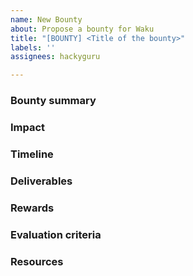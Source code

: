 ```yaml
---
name: New Bounty
about: Propose a bounty for Waku
title: "[BOUNTY] <Title of the bounty>"
labels: ''
assignees: hackyguru

---
```


### Bounty summary

<!-- Explain your bounty's executive summary that precisely describes the aim  -->

### Impact

<!-- Explain how your bounty positively contributes to the growth of Waku  -->

###  Timeline

<!-- Provide a suitable time frame for the bounty objectives to be delivered -->

### Deliverables

<!-- List out all the deliverables of the bounty  -->

### Rewards

<!-- Mention the reward for successfully completing the bounty  -->

### Evaluation criteria

<!-- Explain the guidelines, rules and other factors that help in evaluation  -->

### Resources

<!-- List out some of the resources that can be helpful in completing the bounty  -->
